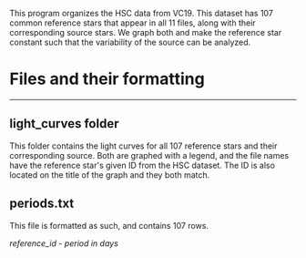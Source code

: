 This program organizes the HSC data from VC19. This dataset has 107 common reference stars that appear in all 11 files, along with their corresponding source stars. We graph both and make the reference star
constant such that the variability of the source can be analyzed. 

# Files and their formatting
-----------------
## light_curves folder

This folder contains the light curves for all 107 reference stars and their corresponding source. Both are graphed with a legend, and the file names have the reference star's given ID from the HSC
dataset. The ID is also located on the title of the graph and they both match. 

## periods.txt

This file is formatted as such, and contains 107 rows. 

*reference_id* - *period in days*

